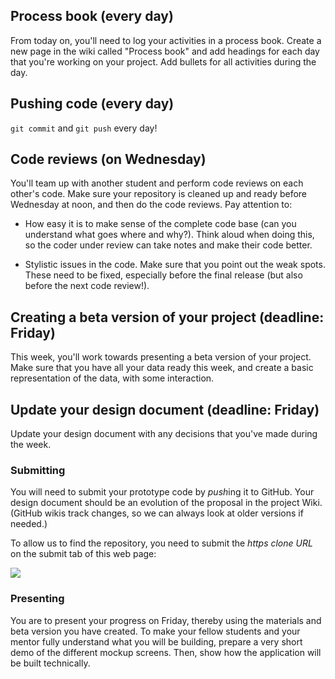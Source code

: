 ## Process book (every day)

From today on, you'll need to log your activities in a process book. Create a new page in the wiki called "Process book" and add headings for each day that you're working on your project. Add bullets for all activities during the day.

## Pushing code (every day)

`git commit` and `git push` every day!

## Code reviews (on Wednesday)

You'll team up with another student and perform code reviews on each other's code. Make sure your repository is cleaned up and ready before Wednesday at noon, and then do the code reviews. Pay attention to:

- How easy it is to make sense of the complete code base (can you understand what goes where and why?). Think aloud when doing this, so the coder under review can take notes and make their code better.

- Stylistic issues in the code. Make sure that you point out the weak spots. These need to be fixed, especially before the final release (but also before the next code review!).

## Creating a beta version of your project (deadline: Friday)

This week, you'll work towards presenting a beta version of your project. Make sure that you have all your data ready this week, and create a basic representation of the data, with some interaction.

## Update your design document (deadline: Friday)

Update your design document with any decisions that you've made during the week.

### Submitting

You will need to submit your prototype code by *push*ing it to GitHub. Your
design document should be an evolution of the proposal in the project Wiki.
(GitHub wikis track changes, so we can always look at older versions if needed.)

To allow us to find the repository, you need to submit the *https clone URL* on the submit tab of this web page:

![](clone.png)

### Presenting

You are to present your progress on Friday, thereby using the materials and
beta version you have created. To make your fellow students and your mentor
fully understand what you will be building, prepare a very short demo of the
different mockup screens. Then, show how the application will be built
technically.
